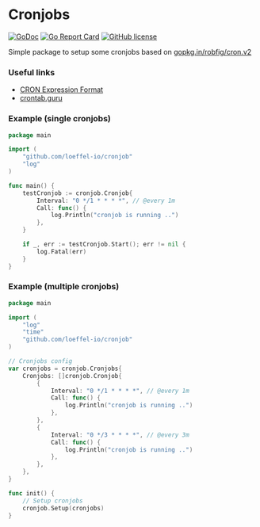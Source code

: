 # Cronjobs

[![GoDoc](https://godoc.org/github.com/loeffel-io/cronjob?status.svg)](https://godoc.org/github.com/loeffel-io/cronjob)
[![Go Report Card](https://goreportcard.com/badge/github.com/loeffel-io/cronjob)](https://goreportcard.com/report/github.com/loeffel-io/cronjob)
[![GitHub license](https://img.shields.io/github/license/Naereen/StrapDown.js.svg)](https://github.com/Naereen/StrapDown.js/blob/master/LICENSE)

Simple package to setup some cronjobs based on [gopkg.in/robfig/cron.v2](https://godoc.org/gopkg.in/robfig/cron.v2)

### Useful links

- [CRON Expression Format](https://godoc.org/gopkg.in/robfig/cron.v2#hdr-CRON_Expression_Format)
- [crontab.guru](https://crontab.guru)

### Example (single cronjobs)

```go
package main

import (
	"github.com/loeffel-io/cronjob"
	"log"
)

func main() {
	testCronjob := cronjob.Cronjob{
		Interval: "0 */1 * * * *", // @every 1m
		Call: func() {
			log.Println("cronjob is running ..")
		},
	}

	if _, err := testCronjob.Start(); err != nil {
		log.Fatal(err)
	}
}

```

### Example (multiple cronjobs)

```go
package main

import (
	"log"
	"time"
	"github.com/loeffel-io/cronjob"
)

// Cronjobs config
var cronjobs = cronjob.Cronjobs{
	Cronjobs: []cronjob.Cronjob{
		{
			Interval: "0 */1 * * * *", // @every 1m
			Call: func() {
				log.Println("cronjob is running ..")
			},
		},
		{
			Interval: "0 */3 * * * *", // @every 3m
			Call: func() {
				log.Println("cronjob is running ..")
			},
		},
	},
}

func init() {
	// Setup cronjobs
	cronjob.Setup(cronjobs)
}
```
